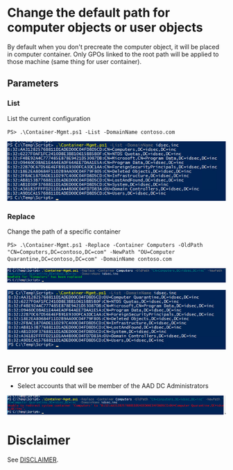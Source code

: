 # Change the default path for computer objects or user objects
By default when you don't precreate the computer object, it will be placed in computer container. Only GPOs linked to the root path will be applied to those machine (same thing for user container).


## Parameters
### List
List the current configuration
```
PS> .\Container-Mgmt.ps1 -List -DomainName contoso.com
```

![image](./images/List.png)


### Replace
Change the path of a specific container
```
PS> .\Container-Mgmt.ps1 -Replace -Container Computers -OldPath "CN=Computers,DC=contoso,DC=com" -NewPath "OU=Computer Quarantine,DC=contoso,DC=com" -DomainName contoso.com
```

![image](./images/Replace.png)

![image](./images/Result-Replace.png)

## Error you could see
- Select accounts that will be member of the AAD DC Administrators

![image](./images/Error.png)


# Disclaimer
See [DISCLAIMER](./DISCLAIMER.md).
